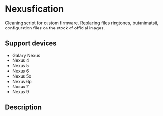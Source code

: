 # Nexusfication
Cleaning script for custom firmware. Replacing files ringtones, butanimatsii, configuration files on the stock of official images.

## Support devices
- Galaxy Nexus
- Nexus 4
- Nexus 5
- Nexus 6
- Nexus 5x
- Nexus 6p
- Nexus 7
- Nexus 9

## Description
